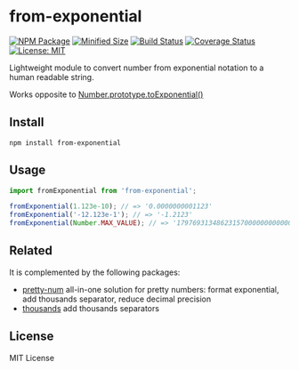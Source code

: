 # from-exponential

[![NPM Package](https://img.shields.io/npm/v/from-exponential.svg?style=flat-square)](https://www.npmjs.org/package/from-exponential)
[![Minified Size](https://img.shields.io/bundlephobia/min/from-exponential.svg?style=flat-square)](https://bundlephobia.com/result?p=from-exponential)
[![Build Status](https://img.shields.io/travis/com/shrpne/from-exponential/master.svg?style=flat-square)](https://travis-ci.com/shrpne/from-exponential)
[![Coverage Status](https://img.shields.io/coveralls/github/shrpne/from-exponential/master.svg?style=flat-square)](https://coveralls.io/github/shrpne/from-exponential?branch=master)
[![License: MIT](https://img.shields.io/badge/License-MIT-yellow.svg?style=flat-square)](https://github.com/shrpne/from-exponential/blob/master/LICENSE)

Lightweight module to convert number from exponential notation to a human readable string.

Works opposite to [Number.prototype.toExponential()](https://developer.mozilla.org/en-US/docs/Web/JavaScript/Reference/Global_Objects/Number/toExponential)


## Install

```
npm install from-exponential
```


## Usage

```js
import fromExponential from 'from-exponential';

fromExponential(1.123e-10); // => '0.0000000001123'
fromExponential('-12.123e-1'); // => '-1.2123'
fromExponential(Number.MAX_VALUE); // => '179769313486231570000000000000000000000000000000000000000000000000000000000000000000000000000000000000000000000000000000000000000000000000000000000000000000000000000000000000000000000000000000000000000000000000000000000000000000000000000000000000000000000000000000000000000000000000000000000000000000000000000'
```


## Related

It is complemented by the following packages:
- [pretty-num](https://github.com/shrpne/pretty-num) all-in-one solution for pretty numbers: format exponential, add thousands separator, reduce decimal precision
- [thousands](https://github.com/scurker/thousands) add thousands separators


## License

MIT License



